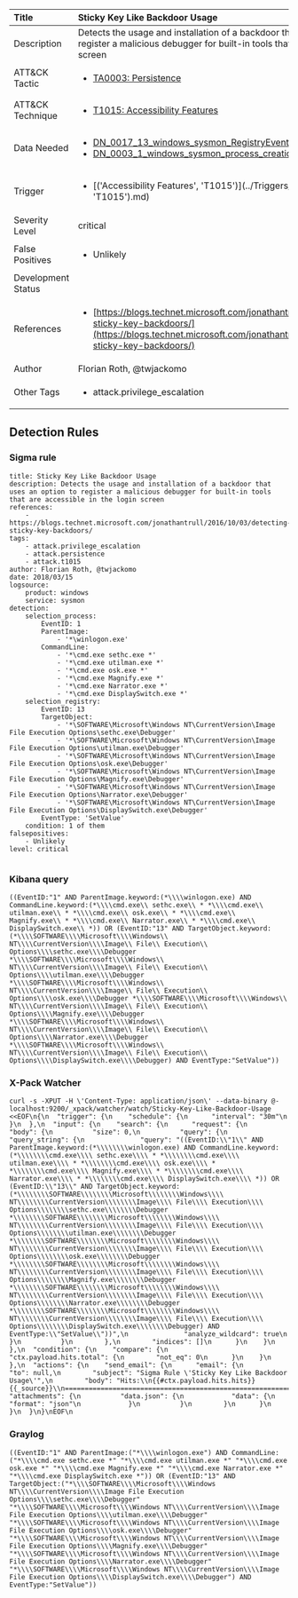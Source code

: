 | Title                | Sticky Key Like Backdoor Usage                                                                                                                                                 |
|:---------------------|:------------------------------------------------------------------------------------------------------------------------------------------------------------|
| Description          | Detects the usage and installation of a backdoor that uses an option to register a malicious debugger for built-in tools that are accessible in the login screen                                                                                                                                           |
| ATT&amp;CK Tactic    | <ul><li>[TA0003: Persistence](https://attack.mitre.org/tactics/TA0003)</li></ul>  |
| ATT&amp;CK Technique | <ul><li>[T1015: Accessibility Features](https://attack.mitre.org/tactics/T1015)</li></ul>                             |
| Data Needed          | <ul><li>[DN_0017_13_windows_sysmon_RegistryEvent](../Data_Needed/DN_0017_13_windows_sysmon_RegistryEvent.md)</li><li>[DN_0003_1_windows_sysmon_process_creation](../Data_Needed/DN_0003_1_windows_sysmon_process_creation.md)</li></ul>                                                         |
| Trigger              | <ul><li>[('Accessibility Features', 'T1015')](../Triggers/('Accessibility Features', 'T1015').md)</li></ul>  |
| Severity Level       | critical                                                                                                                                                 |
| False Positives      | <ul><li>Unlikely</li></ul>                                                                  |
| Development Status   |                                                                                                                                                 |
| References           | <ul><li>[https://blogs.technet.microsoft.com/jonathantrull/2016/10/03/detecting-sticky-key-backdoors/](https://blogs.technet.microsoft.com/jonathantrull/2016/10/03/detecting-sticky-key-backdoors/)</li></ul>                                                          |
| Author               | Florian Roth, @twjackomo                                                                                                                                                |
| Other Tags           | <ul><li>attack.privilege_escalation</li></ul> | 

## Detection Rules

### Sigma rule

```
title: Sticky Key Like Backdoor Usage
description: Detects the usage and installation of a backdoor that uses an option to register a malicious debugger for built-in tools that are accessible in the login screen
references:
    - https://blogs.technet.microsoft.com/jonathantrull/2016/10/03/detecting-sticky-key-backdoors/
tags:
    - attack.privilege_escalation
    - attack.persistence
    - attack.t1015
author: Florian Roth, @twjackomo
date: 2018/03/15
logsource:
    product: windows
    service: sysmon
detection:
    selection_process:
        EventID: 1
        ParentImage:
            - '*\winlogon.exe'
        CommandLine:
            - '*\cmd.exe sethc.exe *'
            - '*\cmd.exe utilman.exe *'
            - '*\cmd.exe osk.exe *'
            - '*\cmd.exe Magnify.exe *'
            - '*\cmd.exe Narrator.exe *'
            - '*\cmd.exe DisplaySwitch.exe *'
    selection_registry:
        EventID: 13
        TargetObject: 
            - '*\SOFTWARE\Microsoft\Windows NT\CurrentVersion\Image File Execution Options\sethc.exe\Debugger'
            - '*\SOFTWARE\Microsoft\Windows NT\CurrentVersion\Image File Execution Options\utilman.exe\Debugger'
            - '*\SOFTWARE\Microsoft\Windows NT\CurrentVersion\Image File Execution Options\osk.exe\Debugger'
            - '*\SOFTWARE\Microsoft\Windows NT\CurrentVersion\Image File Execution Options\Magnify.exe\Debugger'
            - '*\SOFTWARE\Microsoft\Windows NT\CurrentVersion\Image File Execution Options\Narrator.exe\Debugger'
            - '*\SOFTWARE\Microsoft\Windows NT\CurrentVersion\Image File Execution Options\DisplaySwitch.exe\Debugger'
        EventType: 'SetValue'
    condition: 1 of them
falsepositives:
    - Unlikely
level: critical


```





### Kibana query

```
((EventID:"1" AND ParentImage.keyword:(*\\\\winlogon.exe) AND CommandLine.keyword:(*\\\\cmd.exe\\ sethc.exe\\ * *\\\\cmd.exe\\ utilman.exe\\ * *\\\\cmd.exe\\ osk.exe\\ * *\\\\cmd.exe\\ Magnify.exe\\ * *\\\\cmd.exe\\ Narrator.exe\\ * *\\\\cmd.exe\\ DisplaySwitch.exe\\ *)) OR (EventID:"13" AND TargetObject.keyword:(*\\\\SOFTWARE\\\\Microsoft\\\\Windows\\ NT\\\\CurrentVersion\\\\Image\\ File\\ Execution\\ Options\\\\sethc.exe\\\\Debugger *\\\\SOFTWARE\\\\Microsoft\\\\Windows\\ NT\\\\CurrentVersion\\\\Image\\ File\\ Execution\\ Options\\\\utilman.exe\\\\Debugger *\\\\SOFTWARE\\\\Microsoft\\\\Windows\\ NT\\\\CurrentVersion\\\\Image\\ File\\ Execution\\ Options\\\\osk.exe\\\\Debugger *\\\\SOFTWARE\\\\Microsoft\\\\Windows\\ NT\\\\CurrentVersion\\\\Image\\ File\\ Execution\\ Options\\\\Magnify.exe\\\\Debugger *\\\\SOFTWARE\\\\Microsoft\\\\Windows\\ NT\\\\CurrentVersion\\\\Image\\ File\\ Execution\\ Options\\\\Narrator.exe\\\\Debugger *\\\\SOFTWARE\\\\Microsoft\\\\Windows\\ NT\\\\CurrentVersion\\\\Image\\ File\\ Execution\\ Options\\\\DisplaySwitch.exe\\\\Debugger) AND EventType:"SetValue"))
```





### X-Pack Watcher

```
curl -s -XPUT -H \'Content-Type: application/json\' --data-binary @- localhost:9200/_xpack/watcher/watch/Sticky-Key-Like-Backdoor-Usage <<EOF\n{\n  "trigger": {\n    "schedule": {\n      "interval": "30m"\n    }\n  },\n  "input": {\n    "search": {\n      "request": {\n        "body": {\n          "size": 0,\n          "query": {\n            "query_string": {\n              "query": "((EventID:\\"1\\" AND ParentImage.keyword:(*\\\\\\\\winlogon.exe) AND CommandLine.keyword:(*\\\\\\\\cmd.exe\\\\ sethc.exe\\\\ * *\\\\\\\\cmd.exe\\\\ utilman.exe\\\\ * *\\\\\\\\cmd.exe\\\\ osk.exe\\\\ * *\\\\\\\\cmd.exe\\\\ Magnify.exe\\\\ * *\\\\\\\\cmd.exe\\\\ Narrator.exe\\\\ * *\\\\\\\\cmd.exe\\\\ DisplaySwitch.exe\\\\ *)) OR (EventID:\\"13\\" AND TargetObject.keyword:(*\\\\\\\\SOFTWARE\\\\\\\\Microsoft\\\\\\\\Windows\\\\ NT\\\\\\\\CurrentVersion\\\\\\\\Image\\\\ File\\\\ Execution\\\\ Options\\\\\\\\sethc.exe\\\\\\\\Debugger *\\\\\\\\SOFTWARE\\\\\\\\Microsoft\\\\\\\\Windows\\\\ NT\\\\\\\\CurrentVersion\\\\\\\\Image\\\\ File\\\\ Execution\\\\ Options\\\\\\\\utilman.exe\\\\\\\\Debugger *\\\\\\\\SOFTWARE\\\\\\\\Microsoft\\\\\\\\Windows\\\\ NT\\\\\\\\CurrentVersion\\\\\\\\Image\\\\ File\\\\ Execution\\\\ Options\\\\\\\\osk.exe\\\\\\\\Debugger *\\\\\\\\SOFTWARE\\\\\\\\Microsoft\\\\\\\\Windows\\\\ NT\\\\\\\\CurrentVersion\\\\\\\\Image\\\\ File\\\\ Execution\\\\ Options\\\\\\\\Magnify.exe\\\\\\\\Debugger *\\\\\\\\SOFTWARE\\\\\\\\Microsoft\\\\\\\\Windows\\\\ NT\\\\\\\\CurrentVersion\\\\\\\\Image\\\\ File\\\\ Execution\\\\ Options\\\\\\\\Narrator.exe\\\\\\\\Debugger *\\\\\\\\SOFTWARE\\\\\\\\Microsoft\\\\\\\\Windows\\\\ NT\\\\\\\\CurrentVersion\\\\\\\\Image\\\\ File\\\\ Execution\\\\ Options\\\\\\\\DisplaySwitch.exe\\\\\\\\Debugger) AND EventType:\\"SetValue\\"))",\n              "analyze_wildcard": true\n            }\n          }\n        },\n        "indices": []\n      }\n    }\n  },\n  "condition": {\n    "compare": {\n      "ctx.payload.hits.total": {\n        "not_eq": 0\n      }\n    }\n  },\n  "actions": {\n    "send_email": {\n      "email": {\n        "to": null,\n        "subject": "Sigma Rule \'Sticky Key Like Backdoor Usage\'",\n        "body": "Hits:\\n{{#ctx.payload.hits.hits}}{{_source}}\\n================================================================================\\n{{/ctx.payload.hits.hits}}",\n        "attachments": {\n          "data.json": {\n            "data": {\n              "format": "json"\n            }\n          }\n        }\n      }\n    }\n  }\n}\nEOF\n
```





### Graylog

```
((EventID:"1" AND ParentImage:("*\\\\winlogon.exe") AND CommandLine:("*\\\\cmd.exe sethc.exe *" "*\\\\cmd.exe utilman.exe *" "*\\\\cmd.exe osk.exe *" "*\\\\cmd.exe Magnify.exe *" "*\\\\cmd.exe Narrator.exe *" "*\\\\cmd.exe DisplaySwitch.exe *")) OR (EventID:"13" AND TargetObject:("*\\\\SOFTWARE\\\\Microsoft\\\\Windows NT\\\\CurrentVersion\\\\Image File Execution Options\\\\sethc.exe\\\\Debugger" "*\\\\SOFTWARE\\\\Microsoft\\\\Windows NT\\\\CurrentVersion\\\\Image File Execution Options\\\\utilman.exe\\\\Debugger" "*\\\\SOFTWARE\\\\Microsoft\\\\Windows NT\\\\CurrentVersion\\\\Image File Execution Options\\\\osk.exe\\\\Debugger" "*\\\\SOFTWARE\\\\Microsoft\\\\Windows NT\\\\CurrentVersion\\\\Image File Execution Options\\\\Magnify.exe\\\\Debugger" "*\\\\SOFTWARE\\\\Microsoft\\\\Windows NT\\\\CurrentVersion\\\\Image File Execution Options\\\\Narrator.exe\\\\Debugger" "*\\\\SOFTWARE\\\\Microsoft\\\\Windows NT\\\\CurrentVersion\\\\Image File Execution Options\\\\DisplaySwitch.exe\\\\Debugger") AND EventType:"SetValue"))
```

